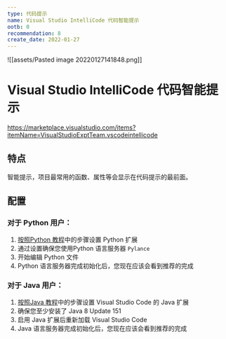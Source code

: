 ```yaml
---
type: 代码提示
name: Visual Studio IntelliCode 代码智能提示
ootb: 0
recommendation: 8
create_date: 2022-01-27
---
```


![[assets/Pasted image 20220127141848.png]]

# Visual Studio IntelliCode 代码智能提示

https://marketplace.visualstudio.com/items?itemName=VisualStudioExptTeam.vscodeintellicode

## 特点

智能提示，项目最常用的函数、属性等会显示在代码提示的最前面。

## 配置

### 对于 Python 用户：

1.  [按照Python 教程](https://code.visualstudio.com/docs/python/python-tutorial#_prerequisites)中的步骤设置 Python 扩展
2. 通过设置确保您使用Python 语言服务器 `Pylance` 
3.  开始编辑 Python 文件
4.  Python 语言服务器完成初始化后，您现在应该会看到推荐的完成


### 对于 Java 用户：

1.  [按照Java 教程](https://code.visualstudio.com/docs/java/java-tutorial)中的步骤设置 Visual Studio Code 的 Java 扩展
2.  确保您至少安装了 Java 8 Update 151
3.  启用 Java 扩展后重新加载 Visual Studio Code
4.  Java 语言服务器完成初始化后，您现在应该会看到推荐的完成